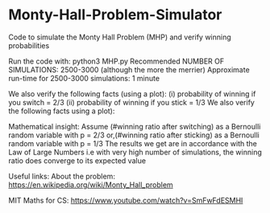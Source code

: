 # Monty-Hall-Problem-Simulator


Code to simulate the Monty Hall Problem (MHP) and verify winning probabilities
   
Run the code with: python3 MHP.py <NUMBER OF SIMULATIONS>
Recommended NUMBER OF SIMULATIONS: 2500-3000 (although the more the merrier)
Approximate run-time for 2500-3000 simulations: 1 minute

We also verify the following facts (using a plot):
(i) probability of winning if you switch = 2/3
(ii) probability of winning if you stick = 1/3
We also verify the following facts using a plot):

Mathematical insight:
Assume (#winning ratio after switching) as a Bernoulli random variable with p = 2/3
or,(#winning ratio after sticking) as a Bernoulli random variable with p = 1/3
The results we get are in accordance with the Law of Large Numbers 
i.e with very high number of simulations, the winning ratio does converge to its expected value
   
Useful links: 
About the problem: https://en.wikipedia.org/wiki/Monty_Hall_problem
   
MIT Maths for CS: https://www.youtube.com/watch?v=SmFwFdESMHI
   
